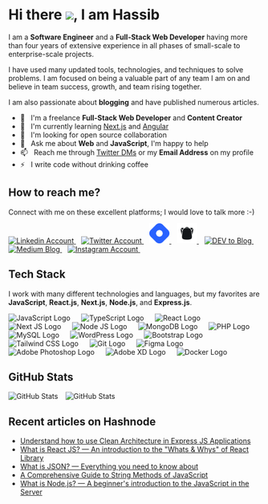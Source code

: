# Hi there <img src="https://raw.githubusercontent.com/MartinHeinz/MartinHeinz/master/wave.gif" width="30px">, I am Hassib

I am a **Software Engineer** and a **Full-Stack Web Developer** having more than four years of extensive experience in all phases of small-scale to enterprise-scale projects.

I have used many updated tools, technologies, and techniques to solve problems. I am focused on being a valuable part of any team I am on and believe in team success, growth, and team rising together.

I am also passionate about **blogging** and have published numerous articles.

- 🏢 &nbsp; I'm a freelance **Full-Stack Web Developer** and **Content Creator**
- 🌱 &nbsp; I'm currently learning [Next.js](https://nextjs.org/) and [Angular](https://angular.io/)
- 👯 &nbsp; I'm looking for open source collaboration
- 💬 &nbsp; Ask me about **Web** and **JavaScript**, I'm happy to help
- 📫 &nbsp; Reach me through [Twitter DMs](https://twitter.com/hassibmoddasser) or my **Email Address** on my profile
- ⚡ &nbsp; I write code without drinking coffee

## How to reach me?

Connect with me on these excellent platforms; I would love to talk more :-)

<a href="https://www.linkedin.com/in/hassibmoddasser">
  <img src="https://cdn.worldvectorlogo.com/logos/linkedin-icon-2.svg" title="LinkedIn" alt="Linkedin Account" width="40" />
</a> &ensp;
<a href="https://twitter.com/hassibmoddasser">
  <img src="https://cdn.worldvectorlogo.com/logos/twitter-3.svg" title="Twitter" alt="Twitter Account" width="42" />
</a> &ensp;
<a href="https://hassib.hashnode.dev">
  <img src="https://github.com/FrancescoXX/FrancescoXX/blob/main/CDyAuTy75.png" title="Hashnode" alt="Hashnode Blog" width="40" />
</a> &ensp;
<a href="https://me.hassibmoddasser.com">
  <img src="https://github.com/FrancescoXX/FrancescoXX/blob/main/d1a35e06-ec86-4a7c-b0f0-b12684ce53c6.png" title="Showwcase" alt="Showwcase Account" width="40" />
</a> &ensp;
<a href="https://dev.to/hassibmoddasser">
  <img src="https://cdn.worldvectorlogo.com/logos/devto.svg" title="Dev to" alt="DEV to Blog" width="43" />
</a> &ensp;
<a href="https://hassib.medium.com">
  <img src="https://cdn.worldvectorlogo.com/logos/monogram-medium.svg" title="Medium" alt="Medium Blog" width="40" />
</a> &ensp;
<a href="https://www.instagram.com/hassibmoddasser">
  <img src="https://cdn.worldvectorlogo.com/logos/instagram-5.svg" title="Instagram" alt="Instagram Account" width="40" />
</a> &ensp;

<br>

## Tech Stack
 
I work with many different technologies and languages, but my favorites are **JavaScript**, **React.js**, **Next.js**, **Node.js**, and **Express.js**.

<img src="https://cdn.worldvectorlogo.com/logos/logo-javascript.svg" title="JavaScript" alt="JavaScript Logo" width="57" /> &emsp;
<img src="https://cdn.worldvectorlogo.com/logos/typescript.svg" title="TypeScript" alt="TypeScript Logo" width="57" /> &emsp;
<img src="https://brandlogos.net/wp-content/uploads/2020/09/react-logo.png" title="React JS" alt="React Logo" width="64" /> &emsp;
<img src="https://cdn.worldvectorlogo.com/logos/next-js.svg" title="Next JS" alt="Next JS Logo" width="60"/> &emsp;
<img src="https://cdn.worldvectorlogo.com/logos/nodejs-1.svg" title="Node JS" alt="Node JS Logo" width="96"/> &emsp;
<img src="https://cdn.worldvectorlogo.com/logos/mongodb-icon-1.svg" title="MongoDB" alt="MongoDB Logo" width="64"/> &emsp;
<img src="https://i.ibb.co/LzmYpDX/146-1466902-php-logo-png-transparent-php-logo-png-png-removebg-preview.png" title="PHP" alt="PHP Logo" width="62"/> &emsp;
<img src="https://cdn.worldvectorlogo.com/logos/mysql-6.svg" title="MySQL" alt="MySQL Logo" width="56"/> &emsp;
<img src="https://cdn.worldvectorlogo.com/logos/wordpress-blue.svg" title="WordPress" alt="WordPress Logo" width="58"/> &emsp;
<img src="https://cdn.worldvectorlogo.com/logos/bootstrap-5-1.svg" title="Bootstrap" alt="Bootstrap Logo" width="70" /> &emsp;
<img src="https://cdn.worldvectorlogo.com/logos/tailwindcss.svg" title="Tailwind CSS" alt="Tailwind CSS Logo" width="80" /> &emsp;
<img src="https://cdn.worldvectorlogo.com/logos/git-icon.svg" title="Git" alt="Git Logo" width="52"/> &emsp;
<img src="https://cdn.worldvectorlogo.com/logos/figma-1.svg" title="Figma" alt="Figma Logo" width="34"/> &emsp;
<img src="https://cdn.worldvectorlogo.com/logos/adobe-photoshop-2.svg" title="Adobe Photoshop" alt="Adobe Photoshop Logo" width="56"/> &emsp;
<img src="https://cdn.worldvectorlogo.com/logos/adobe-xd-1.svg" title="Adobe XD" alt="Adobe XD Logo" width="56"/> &emsp;
<img src="https://cdn.worldvectorlogo.com/logos/docker.svg" title="Docker" alt="Docker Logo" width="66"/> &emsp;

## GitHub Stats

<p>
  <img src="https://github-readme-stats.vercel.app/api?username=hassibmoddasser&show_icons=true&theme=dracula" alt="GitHub Stats" width="48%" /> &ensp;
  <img src="https://github-readme-streak-stats.herokuapp.com?user=hassibmoddasser&theme=dracula&date_format=M%20j%5B%2C%20Y%5D" alt="GitHub Stats" width="48%" />
</p>

## Recent articles on Hashnode

- [Understand how to use Clean Architecture in Express JS Applications](https://merlino.agency/blog/clean-architecture-in-express-js-applications)
- [What is React JS? — An introduction to the "Whats & Whys" of React Library](https://hassib.hashnode.dev/what-is-react-js-an-introduction-to-the-whats-and-whys-of-react-library)
- [What is JSON? — Everything you need to know about](https://hassib.hashnode.dev/what-is-json-everything-you-need-to-know-about)
- [A Comprehensive Guide to String Methods of JavaScript](https://hassib.hashnode.dev/a-comprehensive-guide-to-string-methods-of-javascript)
- [What is Node.js? — A beginner's introduction to the JavaScript in the Server](https://hassib.hashnode.dev/what-is-nodejs-a-beginners-introduction-to-the-javascript-in-the-server)
